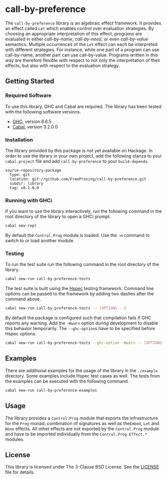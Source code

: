 # call-by-preference

<!-- Short description -->
The `call-by-preference` library is an algebraic effect framework.
It provides an effect called `Let` which enables control over evaluation strategies.
By choosing an appropriate interpretation of this effect, programs are evaluated in either *call-by-name*, *call-by-need*, or even *call-by-value* semantics.
Multiple occurrences of the `Let` effect can each be interpreted with different strategies.
For instance, while one part of a program can use call-by-name, another part can use call-by-value.
Programs written in this way are therefore flexible with respect to not only
the interpretation of their effects, but also with respect to the evaluation
strategy.

## Getting Started

### Required Software

To use this library, GHC and Cabal are required.
The library has been tested with the following software versions.

 - [GHC][software/ghc], version 8.6.5
 - [Cabal][software/cabal], version 3.2.0.0

### Installation

The library provided by this package is not yet available on Hackage.
In order to use the library in your own project, add the following stanza to your `cabal.project` file and add `call-by-preference` to your `build-depends`.

```cabal
source-repository-package
  type: git
  location: git://github.com/FreeProving/call-by-preference.git
  subdir: library
  tag: v0.1.0.0
```

### Running with GHCi

If you want to use the library interactively, run the following command in the root directory of the library to open a GHCi prompt.

```bash
cabal new-repl
```

By default the `Control.Prog` module is loaded.
Use the `:m` command to switch to or load another module.

### Testing

To run the test suite run the following command in the root directory of the library.

```bash
cabal new-run call-by-preference-tests
```

The test suite is built using the [Hspec][package/hspec] testing framework.
Command line options can be passed to the framework by adding two dashes after the command above.

```bash
cabal new-run call-by-preference-tests -- [OPTIONS...]
```

By default the package is configured such that compilation fails if GHC reports any warning.
Add the `-Wwarn` option during development to disable this behavior temporarily.
The `--ghc-option`s have to be specified before Hspec options.

```bash
cabal new-run call-by-preference-tests --ghc-option -Wwarn -- [OPTIONS...]
```

## Examples

There are additional examples for the usage of the library in the `./example` directory.
Some examples include Hspec test cases as well.
The tests from the examples can be executed with the following command.

```bash
cabal new-run call-by-preference-examples
```

## Usage

The library provides a `Control.Prog` module that exports the infrastructure for the `Prog` monad, combination of signatures as well as the`Embed`, `Let` and `None` effects.
All other effects are not exported by the `Control.Prog` module and have to be imported individually from the `Control.Prog.Effect.*` modules.

## License

This library is licensed under The 3-Clause BSD License.
See the [LICENSE][call-by-preference/LICENSE] file for details.

[call-by-preference/LICENSE]:
  https://github.com/FreeProving/call-by-preference/blob/main/library/LICENSE
  "call-by-preference — The 3-Clause BSD License"

[package/hspec]:
  https://hspec.github.io/
  "Hspec: A Testing Framework for Haskell"

[software/ghc]:
  https://www.haskell.org/ghc/
  "The Glasgow Haskell Compiler"
[software/cabal]:
  https://www.haskell.org/cabal/
  "Common Architecture for Building Applications and Libraries"
